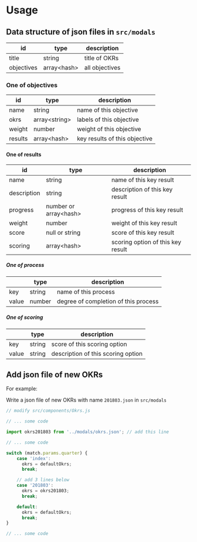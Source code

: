 # Usage

## Data structure of json files in `src/modals`

| id | type | description |
| --- | --- | --- |
| title | string | title of OKRs |
| objectives | array&lt;hash&gt; | all objectives |

### One of objectives

| id | type | description |
| --- | --- | --- |
| name | string | name of this objective |
| okrs | array&lt;string&gt; | labels of this objective |
| weight | number | weight of this objective |
| results | array&lt;hash&gt; | key results of this objective |

#### One of results

| id | type | description |
| --- | --- | --- |
| name | string | name of this key result |
| description | string | description of this key result |
| progress | number or array&lt;hash&gt; | progress of this key result |
| weight | number | weight of this key result |
| score | null or string | score of this key result|
| scoring | array&lt;hash&gt; | scoring option of this key result |

##### One of process

|  | type | description |
| --- | --- | --- |
| key | string | name of this process |
| value | number | degree of completion of this process |

##### One of scoring

|  | type | description |
| --- | --- | --- |
| key | string | score of this scoring option |
| value | string | description of this scoring option |

## Add json file of new OKRs

For example:

Write a json file of new OKRs with name `201803.json` in `src/modals`

``` javascript
// modify src/components/Okrs.js

// ... some code

import okrs201803 from '../modals/okrs.json'; // add this line

// ... some code

switch (match.params.quarter) {
    case 'index':
      okrs = defaultOkrs;
      break;

    // add 3 lines below
    case '201803':
      okrs = okrs201803;
      break;

    default:
      okrs = defaultOkrs;
      break;
}

// ... some code
```
